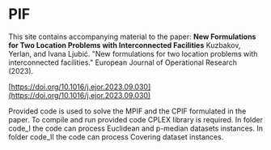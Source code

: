 # PIF
This site contains accompanying material to the paper:
**New Formulations for Two Location Problems with Interconnected Facilities**
Kuzbakov, Yerlan, and Ivana Ljubić. "New formulations for two location problems with interconnected facilities." European Journal of Operational Research (2023).

[https://doi.org/10.1016/j.ejor.2023.09.030](https://doi.org/10.1016/j.ejor.2023.09.030)

Provided code is used to solve the MPIF and the CPIF formulated in the paper. 
To compile and run provided code CPLEX library is required. 
In folder code_I the code can process Euclidean and p-median datasets instances. 
In folder code_II the code can process Covering dataset instances.
